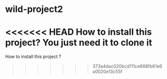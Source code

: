 # wild-project2

<<<<<<< HEAD
How to install this project?
You just need it to clone it
=======
How to install this project ?
>>>>>>> 373a4dac020bcd111ce668fb61e6a0020e13c55f
